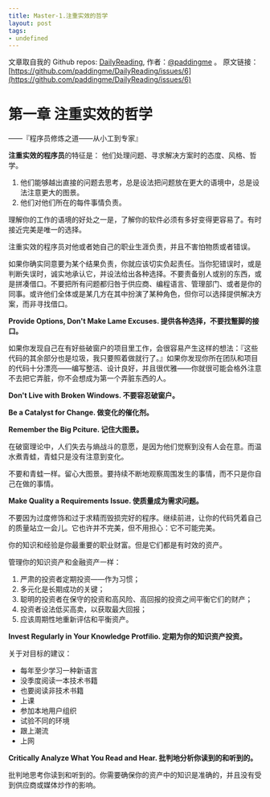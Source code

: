 ```yaml
---
title: Master-1.注重实效的哲学 
layout: post
tags:
- undefined
---
```



 文章取自我的 Github  repos: [DailyReading](https://github.com/paddingme/DailyReading), 作者：[@paddingme](http://padding.me/about.html) 。
原文链接：[https://github.com/paddingme/DailyReading/issues/6](https://github.com/paddingme/DailyReading/issues/6)

# 第一章  注重实效的哲学 

——『程序员修炼之道——从小工到专家』

**注重实效的程序员**的特征是： 他们处理问题、寻求解决方案时的态度、风格、哲学。

1. 他们能够越出直接的问题去思考，总是设法把问题放在更大的语境中，总是设法注意更大的图景。
2. 他们对他们所在的每件事情负责。

理解你的工作的语境的好处之一是，了解你的软件必须有多好变得更容易了。有时接近完美是唯一的选择。

注重实效的程序员对他或者她自己的职业生涯负责，并且不害怕物质或者错误。

如果你确实同意要为某个结果负责，你就应该切实负起责任。当你犯错误时，或是判断失误时，诚实地承认它，并设法给出各种选择。不要责备别人或别的东西，或是拼凑借口。不要把所有问题都归咎于供应商、编程语言、管理部门、或者是你的同事。或许他们全体或是某几方在其中扮演了某种角色，但你可以选择提供解决方案，而非寻找借口。

**Provide Options, Don't Make Lame Excuses.
提供各种选择，不要找蹩脚的接口。**

如果你发现自己在有好些破窗户的项目里工作，会很容易产生这样的想法：『这些代码的其余部分也是垃圾，我只要照着做就行了。』如果你发现你所在团队和项目的代码十分漂亮——编写整洁、设计良好，并且很优雅——你就很可能会格外注意不去把它弄脏，你不会想成为第一个弄脏东西的人。

**Don't Live with Broken Windows. 
不要容忍破窗户。**


**Be a Catalyst for Change. 
做变化的催化剂。**



**Remember the Big Pciture.
记住大图景。**

在破窗理论中，人们失去与熵战斗的意愿，是因为他们觉察到没有人会在意。而温水煮青蛙，青蛙只是没有注意到变化。

不要和青蛙一样。留心大图景。要持续不断地观察周围发生的事情，而不只是你自己在做的事情。


**Make Quality  a Requirements Issue.
使质量成为需求问题。**

不要因为过度修饰和过于求精而毁损完好的程序。继续前进，让你的代码凭着自己的质量站立一会儿。它也许并不完美，但不用担心：它不可能完美。


你的知识和经验是你最重要的职业财富。但是它们都是有时效的资产。

管理你的知识资产和金融资产一样：

1. 严肃的投资者定期投资——作为习惯；
2. 多元化是长期成功的关键；
3. 聪明的投资者在保守的投资和高风险、高回报的投资之间平衡它们的财产；
4. 投资者设法低买高卖，以获取最大回报；
5. 应该周期性地重新评估和平衡资产。

**Invest Regularly in Your Knowledge Protfilio.
定期为你的知识资产投资。**

关于对目标的建议：

- 每年至少学习一种新语言
- 没季度阅读一本技术书籍
- 也要阅读非技术书籍
- 上课
- 参加本地用户组织
- 试验不同的环境
- 跟上潮流
- 上网



**Critically Analyze What You Read and Hear.
批判地分析你读到的和听到的。**

批判地思考你读到和听到的。你需要确保你的资产中的知识是准确的，并且没有受到供应商或媒体炒作的影响。
